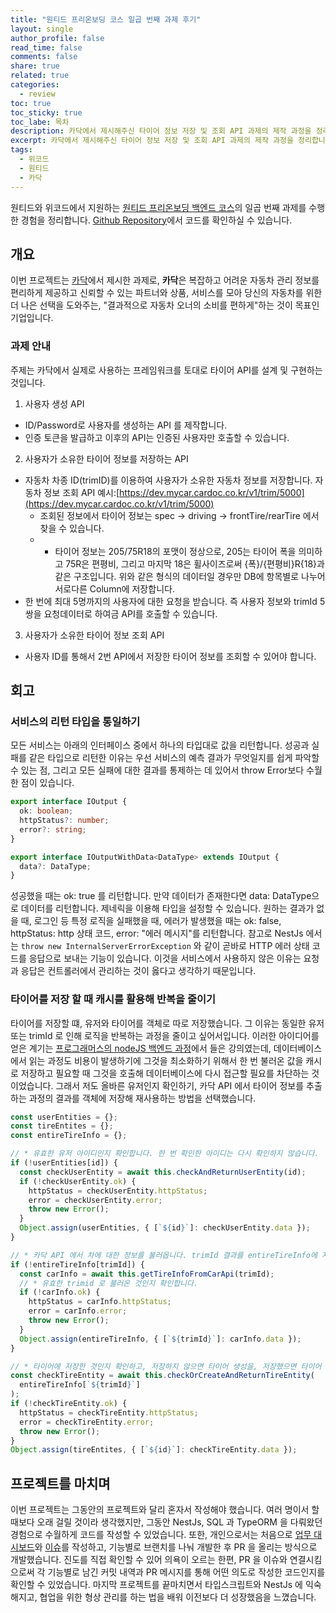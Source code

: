 ```yaml
---
title: "원티드 프리온보딩 코스 일곱 번째 과제 후기"
layout: single
author_profile: false
read_time: false
comments: false
share: true
related: true
categories:
  - review
toc: true
toc_sticky: true
toc_labe: 목차
description: 카닥에서 제시해주신 타이어 정보 저장 및 조회 API 과제의 제작 과정을 정리합니다.
excerpt: 카닥에서 제시해주신 타이어 정보 저장 및 조회 API 과제의 제작 과정을 정리합니다.
tags:
  - 위코드
  - 원티드
  - 카닥
---
```


원티드와 위코드에서 지원하는 [원티드 프리온보딩 백엔드 코스](https://www.wanted.co.kr/events/pre_onboarding_course_4)의 일곱 번째 과제를 수행한 경험을 정리합니다. [Github Repository](https://github.com/chinsanchung/preonboarding_cardoc)에서 코드를 확인하실 수 있습니다.

## 개요

이번 프로젝트는 [카닥](https://www.cardoc.co.kr/)에서 제시한 과제로, **카닥**은 복잡하고 어려운 자동차 관리 정보를 편리하게 제공하고 신뢰할 수 있는 파트너와 상품, 서비스를 모아 당신의 자동차를 위한 더 나은 선택을 도와주는, "결과적으로 자동차 오너의 소비를 편하게"하는 것이 목표인 기업입니다.

### 과제 안내

주제는 카닥에서 실제로 사용하는 프레임워크를 토대로 타이어 API를 설계 및 구현하는 것입니다.

1. 사용자 생성 API

- ID/Password로 사용자를 생성하는 API 를 제작합니다.
- 인증 토큰을 발급하고 이후의 API는 인증된 사용자만 호출할 수 있습니다.

2. 사용자가 소유한 타이어 정보를 저장하는 API

- 자동차 차종 ID(trimID)를 이용하여 사용자가 소유한 자동차 정보를 저장합니다. 자동차 정보 조회 API 예시:[https://dev.mycar.cardoc.co.kr/v1/trim/5000](https://dev.mycar.cardoc.co.kr/v1/trim/5000)
  - 조회된 정보에서 타이어 정보는 spec → driving → frontTire/rearTire 에서 찾을 수 있습니다.
  - - 타이어 정보는 205/75R18의 포맷이 정상으로, 205는 타이어 폭을 의미하고 75R은 편평비, 그리고 마지막 18은 휠사이즈로써 {폭}/{편평비}R{18}과 같은 구조입니다. 위와 같은 형식의 데이터일 경우만 DB에 항목별로 나누어 서로다른 Column에 저장합니다.
- 한 번에 최대 5명까지의 사용자에 대한 요청을 받습니다. 즉 사용자 정보와 trimId 5쌍을 요청데이터로 하여금 API를 호출할 수 있습니다.

3. 사용자가 소유한 타이어 정보 조회 API

- 사용자 ID를 통해서 2번 API에서 저장한 타이어 정보를 조회할 수 있어야 합니다.

## 회고

### 서비스의 리턴 타입을 통일하기

모든 서비스는 아래의 인터페이스 중에서 하나의 타입대로 값을 리턴합니다. 성공과 실패를 같은 타입으로 리턴한 이유는 우선 서비스의 예측 결과가 무엇일지를 쉽게 파악할 수 있는 점, 그리고 모든 실패에 대한 결과를 통제하는 데 있어서 throw Error보다 수월한 점이 있습니다.

```typescript
export interface IOutput {
  ok: boolean;
  httpStatus?: number;
  error?: string;
}

export interface IOutputWithData<DataType> extends IOutput {
  data?: DataType;
}
```

성공했을 때는 ok: true 를 리턴합니다. 만약 데이터가 존재한다면 data: DataType으로 데이터를 리턴합니다. 제네릭을 이용해 타입을 설정할 수 있습니다.
원하는 결과가 없을 때, 로그인 등 특정 로직을 실패했을 때, 에러가 발생했을 때는 ok: false, httpStatus: http 상태 코드, error: "에러 메시지"를 리턴합니다. 참고로 NestJs 에서는 `throw new InternalServerErrorException` 와 같이 곧바로 HTTP 에러 상태 코드를 응답으로 보내는 기능이 있습니다. 이것을 서비스에서 사용하지 않은 이유는 요청과 응답은 컨트롤러에서 관리하는 것이 옳다고 생각하기 때문입니다.

### 타이어를 저장 할 때 캐시를 활용해 반복을 줄이기

타이어를 저장할 떄, 유저와 타이어를 객체로 따로 저장했습니다. 그 이유는 동일한 유저 또는 trimId 로 인해 로직을 반복하는 과정을 줄이고 싶어서입니다. 이러한 아이디어를 얻은 계기는 [프로그래머스의 nodeJS 백엔드 과정]()에서 들은 강의였는데, 데이터베이스에서 읽는 과정도 비용이 발생하기에 그것을 최소화하기 위해서 한 번 불러온 값을 캐시로 저장하고 필요할 때 그것을 호출해 데이터베이스에 다시 접근할 필요를 차단하는 것이었습니다. 그래서 저도 올바른 유저인지 확인하기, 카닥 API 에서 타이어 정보를 추출하는 과정의 결과를 객체에 저장해 재사용하는 방법을 선택했습니다.

```typescript
const userEntities = {};
const tireEntites = {};
const entireTireInfo = {};

// * 유효한 유저 아이디인지 확인합니다. 한 번 확인한 아이디는 다시 확인하지 않습니다.
if (!userEntities[id]) {
  const checkUserEntity = await this.checkAndReturnUserEntity(id);
  if (!checkUserEntity.ok) {
    httpStatus = checkUserEntity.httpStatus;
    error = checkUserEntity.error;
    throw new Error();
  }
  Object.assign(userEntities, { [`${id}`]: checkUserEntity.data });
}

// * 카닥 API 에서 차에 대한 정보를 불러옵니다. trimId 결과를 entireTireInfo에 저장하여 같은 trimId 로 API 를 호출하는 것을 방지합니다.
if (!entireTireInfo[trimId]) {
  const carInfo = await this.getTireInfoFromCarApi(trimId);
  // * 유효한 trimid 로 불러온 것인지 확인합니다.
  if (!carInfo.ok) {
    httpStatus = carInfo.httpStatus;
    error = carInfo.error;
    throw new Error();
  }
  Object.assign(entireTireInfo, { [`${trimId}`]: carInfo.data });
}

// * 타이어에 저장한 것인지 확인하고, 저장하지 않으면 타이어 생성을, 저장했으면 타이어 데이터를 불러옵니다.
const checkTireEntity = await this.checkOrCreateAndReturnTireEntity(
  entireTireInfo[`${trimId}`]
);
if (!checkTireEntity.ok) {
  httpStatus = checkTireEntity.httpStatus;
  error = checkTireEntity.error;
  throw new Error();
}
Object.assign(tireEntites, { [`${id}`]: checkTireEntity.data });
```

## 프로젝트를 마치며

이번 프로젝트는 그동안의 프로젝트와 달리 혼자서 작성해야 했습니다. 여러 명이서 할 때보다 오래 걸릴 것이라 생각했지만, 그동안 NestJs, SQL 과 TypeORM 을 다뤄왔던 경험으로 수월하게 코드를 작성할 수 있었습니다. 또한, 개인으로서는 처음으로 [업무 대시보드](https://github.com/chinsanchung/preonboarding-cardoc/projects/1)와 [이슈](https://github.com/chinsanchung/preonboarding-cardoc/issues?q=is%3Aissue+is%3Aclosed)를 작성하고, 기능별로 브랜치를 나눠 개발한 후 PR 을 올리는 방식으로 개발했습니다. 진도를 직접 확인할 수 있어 의욕이 오르는 한편, PR 을 이슈와 연결시킴으로써 각 기능별로 남긴 커밋 내역과 PR 메시지를 통해 어떤 의도로 작성한 코드인지를 확인할 수 있었습니다. 마지막 프로젝트를 끝마치면서 타입스크립트와 NestJs 에 익숙해지고, 협업을 위한 형상 관리를 하는 법을 배워 이전보다 더 성장했음을 느꼈습니다.
